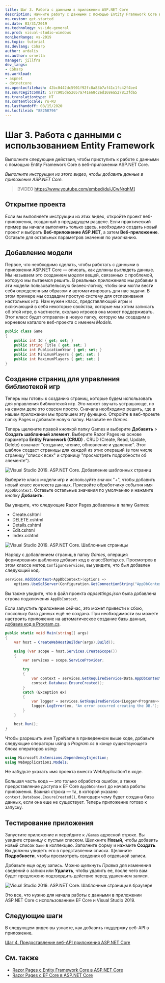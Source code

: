 ```yaml
---
title: Шаг 3. Работа с данными в приложении ASP.NET Core
description: Начните работу с данными с помощью Entity Framework Core в веб-приложении ASP.NET Core с помощью этого видео-учебника и пошаговых инструкций.
ms.custom: get-started
ms.date: 03/31/2019
ms.technology: vs-ide-general
ms.prod: visual-studio-windows
monikerRange: vs-2019
ms.topic: tutorial
ms.devlang: CSharp
author: ardalis
ms.author: ornella
manager: jillfra
dev_langs:
- CSharp
ms.workload:
- aspnet
- dotnetcore
ms.openlocfilehash: 42bc0442dc5901f92fc8a83b7af41c1fc42f4be4
ms.sourcegitcommit: 577c905de52057a741e68c2ed168ea527813fda5
ms.translationtype: HT
ms.contentlocale: ru-RU
ms.lasthandoff: 08/15/2020
ms.locfileid: "88250796"
---
```

# <a name="step-3-work-with-data-using-entity-framework"></a>Шаг 3. Работа с данными с использованием Entity Framework

Выполните следующие действия, чтобы приступить к работе с данными с помощью Entity Framework Core в веб-приложении ASP.NET Core.

_Выполните инструкции из этого видео, чтобы добавить данные в приложение ASP.NET Core._

> [!VIDEO https://www.youtube.com/embed/dulJCwNrqhM]

## <a name="open-your-project"></a>Открытие проекта

Если вы выполняете инструкции из этих видео, откройте проект веб-приложения, созданный в предыдущем разделе. Если практический пример вы начали выполнять только здесь, необходимо создать новый проект и выбрать **Веб-приложение ASP.NET**, а затем **Веб-приложение**. Оставьте для остальных параметров значения по умолчанию.

## <a name="add-your-model"></a>Добавление модели

Первое, что необходимо сделать, чтобы работать с данными в приложении ASP.NET Core — описать, как должны выглядеть данные. Мы называем это созданием *модели* вещей, связанных с проблемой, которую мы пытаемся решить. В реальных приложениях мы добавим в эти модели пользовательскую бизнес-логику, чтобы они могли вести себя определенным образом и автоматизировать для нас задачи. В этом примере мы создадим простую систему для отслеживания настольных игр. Нам нужен класс, представляющий игры и включающий в себя некоторые свойства, которые мы хотим записать об этой игре, в частности, сколько игроков она может поддерживать. Этот класс будет отправлен в новую папку, которую мы создадим в корневом каталоге веб-проекта с именем *Models*.

```csharp
public class Game
{
    public int Id { get; set; }
    public string Title { get; set; }
    public int PublicationYear { get; set; }
    public int MinimumPlayers { get; set; }
    public int MaximumPlayers { get; set; }
}
```

## <a name="create-the-pages-to-manage-your-game-library"></a>Создание страниц для управления библиотекой игр

Теперь мы готовы к созданию страниц, которые будем использовать для управления библиотекой игр. Это может звучать устрашающе, но на самом деле это совсем просто. Сначала необходимо решить, где в нашем приложении мы пропишем эту функцию. Откройте в веб-проекте папку Pages и добавьте новую папку. Назовите ее *Games*.

Теперь щелкните правой кнопкой папку Games и выберите **Добавить** > **Создать шаблонный элемент**. Выберите Razor Pages на основе параметра **Entity Framework (CRUD)** . CRUD (Create, Read, Update, Delete) означает "создание, чтение, обновление и удаление". Этот шаблон создаст страницы для каждой из этих операций (в том числе страницу "список всех" и страницу "просмотреть подробности об элементе").

![Visual Studio 2019. ASP.NET Core. Добавление шаблонных страниц](media/vs-2019/vs2019-add-scaffold.png)

Выберите класс модели игр и используйте значок "+", чтобы добавить новый класс контекста данных. Присвойте обработчику события имя `AppDbContext`. Оставьте остальные значения по умолчанию и нажмите кнопку **Добавить**.

Вы увидите, что следующие Razor Pages добавлены в папку Games:

- Create.cshtml
- DELETE.cshtml
- Details.cshtml
- Edit.cshtml
- Index.cshtml

![Visual Studio 2019. ASP.NET Core. Шаблонные страницы](media/vs-2019/vs2019-scaffolded-pages.png)

Наряду с добавлением страниц в папку *Games*, операция формирования шаблонов добавит код в класс*Startup.cs*. Просмотрев в этом классе метод `ConfigureServices`, вы увидите, что был добавлен следующий код.

```csharp
services.AddDbContext<AppDbContext>(options =>
    options.UseSqlServer(Configuration.GetConnectionString("AppDbContext")));
```

Вы также увидите, что в файл проекта *appsettings.json* была добавлена строка подключения `AppDbContext`.

Если запустить приложение сейчас, это может привести к сбою, поскольку база данных ещё не создана. При необходимости вы можете настроить приложение на автоматическое создание базы данных, [добавив код в Program.cs](/aspnet/core/data/ef-rp/intro?view=aspnetcore-2.1&tabs=visual-studio#update-main).

```csharp
public static void Main(string[] args)
{
    var host = CreateWebHostBuilder(args).Build();

    using (var scope = host.Services.CreateScope())
    {
        var services = scope.ServiceProvider;

        try
        {
            var context = services.GetRequiredService<Data.AppDbContext>();
            context.Database.EnsureCreated();
        }
        catch (Exception ex)
        {
            var logger = services.GetRequiredService<ILogger<Program>>();
            logger.LogError(ex, "An error occurred creating the DB.");
        }
    }

    host.Run();
}
```

Чтобы разрешить имя TypeName в приведенном выше коде, добавьте следующие операторы using в *Program.cs* в конце существующего блока операторов using:

```csharp
using Microsoft.Extensions.DependencyInjection;
using WebApplication1.Models;
```

Не забудьте указать имя проекта вместо WebApplication1 в коде.

Большая часть кода — это только обработка ошибок, а также предоставление доступа к EF Core `AppDbContext` до начала работы приложения. Важная строка — та, в которой указано `context.Database.EnsureCreated()`, благодаря чему будет создана база данных, если она еще не существует. Теперь приложение готово к запуску.

## <a name="test-it-out"></a>Тестирование приложения

Запустите приложение и перейдите к `/Games` адресной строке. Вы увидите страницу с пустым списком. Щелкните **Новый**, чтобы добавить новый список `Game` в коллекцию. Заполните форму и нажмите **Создать**. Вы должны увидеть его в представлении списка. Щелкните **Подробности**, чтобы просмотреть сведения об отдельной записи.

Добавьте еще одну запись. Можно щелкнуть *Правка* для изменения сведений о записи или **Удалить**, чтобы удалить ее, после чего вам будет предложено подтвердить действие перед удалением записи.

![Visual Studio 2019. ASP.NET Core. Шаблонные страницы в браузере](media/vs-2019/vs2019-game-list.png)

Это все, что нужно для начала работы с данными в приложении ASP.NET Core с использованием EF Core и Visual Studio 2019.

## <a name="next-steps"></a>Следующие шаги

В следующем видео вы узнаете, как добавить поддержку веб-API в приложение.

[Шаг 4. Предоставление веб-API приложения ASP.NET Core](tutorial-aspnet-core-ef-step-04.md)

## <a name="see-also"></a>См. также

- [Razor Pages с Entity Framework Core в ASP.NET Core](/aspnet/core/data/ef-rp/intro?view=aspnetcore-2.1&tabs=visual-studio)
- [Razor Pages с EF Core в ASP.NET Core](/aspnet/core/data/?view=aspnetcore-2.1)
